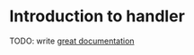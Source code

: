 # Introduction to handler

TODO: write [great documentation](http://jacobian.org/writing/great-documentation/what-to-write/)
